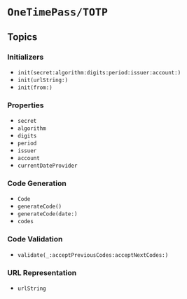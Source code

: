 # ``OneTimePass/TOTP``

## Topics

### Initializers
- ``init(secret:algorithm:digits:period:issuer:account:)``
- ``init(urlString:)``
- ``init(from:)``

### Properties
- ``secret``
- ``algorithm``
- ``digits``
- ``period``
- ``issuer``
- ``account``
- ``currentDateProvider``

### Code Generation
- ``Code``
- ``generateCode()``
- ``generateCode(date:)``
- ``codes``

### Code Validation
- ``validate(_:acceptPreviousCodes:acceptNextCodes:)``

### URL Representation
- ``urlString``

